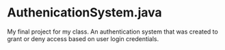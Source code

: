 # AuthenicationSystem.java
My final project for my class. An authentication system that was created to grant or deny access based on user login credentials.
